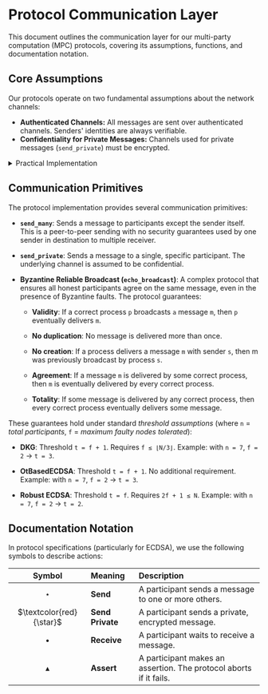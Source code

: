 # Protocol Communication Layer

This document outlines the communication layer for our multi-party computation (MPC) protocols, covering its assumptions, functions, and documentation notation.

## Core Assumptions

Our protocols operate on two fundamental assumptions about the network channels:

- **Authenticated Channels:** All messages are sent over authenticated channels. Senders' identities are always verifiable.
- **Confidentiality for Private Messages:** Channels used for private messages (`send_private`) must be encrypted.

<details>
  <summary>Practical Implementation</summary>
  In practice, we satisfy both requirements by running all protocols over a network where participants are connected via a TLS channel. This ensures both, authentication and confidentiality.
</details>

## Communication Primitives

The protocol implementation provides several communication primitives:

- **`send_many`**: Sends a message to participants except the sender itself. This is a peer-to-peer sending with no security guarantees used by one sender in destination to multiple receiver.

- **`send_private`**: Sends a message to a single, specific participant. The underlying channel is assumed to be confidential.

- **Byzantine Reliable Broadcast (`echo_broadcast`)**: A complex protocol that ensures all honest participants agree on the same message, even in the presence of Byzantine faults. The protocol guarantees:

  - **Validity**: If a correct process `p` broadcasts `a` message `m`, then `p` eventually delivers `m`.
  
  - **No duplication**: No message is delivered more than once.
  
  - **No creation**: If a process delivers a message `m` with sender `s`, then m was previously broadcast by process `s`.

  - **Agreement**: If a message `m` is delivered by some correct process, then `m` is eventually delivered by every correct process.

  - **Totality**: If some message is delivered by any correct process, then every correct process eventually delivers some message.

These guarantees hold under standard _threshold assumptions_ (where `n` = _total participants_, `f` = _maximum faulty nodes tolerated_):
   - **DKG**: Threshold `t = f + 1`. Requires `f ≤ ⌊N/3⌋`. Example: with `n = 7`, `f = 2` -> `t = 3`.

   - **OtBasedECDSA**: Threshold `t = f + 1`. No additional requirement. Example: with `n = 7`, `f = 2` -> `t = 3`.
   
   - **Robust ECDSA**: Threshold `t = f`. Requires `2f + 1 ≤ N`. Example: with `n = 7`, `f = 2` -> `t = 2`.

## Documentation Notation
In protocol specifications (particularly for ECDSA), we use the following symbols to describe actions:

| Symbol | Meaning | Description |
| :---: | :--- | :--- |
| $\star$ | **Send** | A participant sends a message to one or more others. |
| $\textcolor{red}{\star}$ | **Send Private** | A participant sends a private, encrypted message. |
| $\bullet$ | **Receive** | A participant waits to receive a message. |
| $\blacktriangle$ | **Assert** | A participant makes an assertion. The protocol aborts if it fails. |